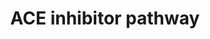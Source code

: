 ---
annotations:
- id: PW:0001228
  parent: drug pathway
  type: Pathway Ontology
  value: ACE inhibitor drug pathway
authors:
- MaintBot
- Thomas
- Egonw
- Christine Chichester
- Eweitz
description: 'The renin-angiotensin-aldosterone system (RAAS) is central to the control
  of blood pressure and the target of several types of anti-hypertensive drugs. This
  pathway depicts a simplified representation of the pharmacodynamics (PD) of RAAS-acting
  drugs including candidate genes for the pharmacogenomics (PGx) of ACE inhibitors,
  angiotensin receptor blockers (ARBs), renin inhibitor aliskiren and aldosterone
  receptor antagonists. Source: PharmGKB (http://www.pharmgkb.org/do/serve?objId=PA2023&objCls=Pathway)'
last-edited: 2021-05-21
organisms:
- Canis familiaris
redirect_from:
- /index.php/Pathway:WP1151
- /instance/WP1151
revision: null
schema-jsonld:
- '@context': https://schema.org/
  '@id': https://wikipathways.github.io/pathways/WP1151.html
  '@type': Dataset
  creator:
    '@type': Organization
    name: WikiPathways
  description: 'The renin-angiotensin-aldosterone system (RAAS) is central to the
    control of blood pressure and the target of several types of anti-hypertensive
    drugs. This pathway depicts a simplified representation of the pharmacodynamics
    (PD) of RAAS-acting drugs including candidate genes for the pharmacogenomics (PGx)
    of ACE inhibitors, angiotensin receptor blockers (ARBs), renin inhibitor aliskiren
    and aldosterone receptor antagonists. Source: PharmGKB (http://www.pharmgkb.org/do/serve?objId=PA2023&objCls=Pathway)'
  keywords:
  - ACE
  - ACE Inhibitor
  - AGT
  - AGTR1
  - AGTR2
  - Aldosterone
  - Angiotensin I
  - Angiotensin II
  - BDKRB2
  - Bradykinin
  - KNG1
  - NOS3
  - REN
  license: CC0
  name: ACE inhibitor pathway
seo: CreativeWork
title: ACE inhibitor pathway
wpid: WP1151
---